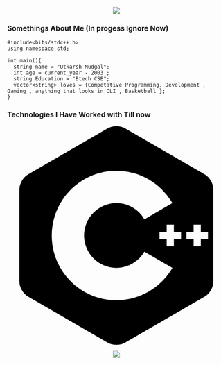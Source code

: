 <p align="center">
  <img src="https://capsule-render.vercel.app/api?type=waving&height=170&color=gradient&text=Welcome%20Wohoo!&section=header&reversal=true&textBg=false&desc=You%20are%20on%20the%20profile%20of%20nishcurse&fontAlign=50&fontAlignY=36&descAlign=55"/>
</p>

### Somethings About Me (In progess Ignore Now)

```
#include<bits/stdc++.h>
using namespace std;
  
int main(){
  string name = "Utkarsh Mudgal";
  int age = current_year - 2003 ;
  string Education = "Btech CSE";
  vector<string> loves = {Competative Programming, Development , Gaming , anything that looks in CLI , Basketball };
}
```

### Technologies I Have Worked with Till now
 <svg role="img" viewBox="0 0 24 24" xmlns="http://www.w3.org/2000/svg"><title>C++</title><path d="M22.394 6c-.167-.29-.398-.543-.652-.69L12.926.22c-.509-.294-1.34-.294-1.848 0L2.26 5.31c-.508.293-.923 1.013-.923 1.6v10.18c0 .294.104.62.271.91.167.29.398.543.652.69l8.816 5.09c.508.293 1.34.293 1.848 0l8.816-5.09c.254-.147.485-.4.652-.69.167-.29.27-.616.27-.91V6.91c.003-.294-.1-.62-.268-.91zM12 19.11c-3.92 0-7.109-3.19-7.109-7.11 0-3.92 3.19-7.11 7.11-7.11a7.133 7.133 0 016.156 3.553l-3.076 1.78a3.567 3.567 0 00-3.08-1.78A3.56 3.56 0 008.444 12 3.56 3.56 0 0012 15.555a3.57 3.57 0 003.08-1.778l3.078 1.78A7.135 7.135 0 0112 19.11zm7.11-6.715h-.79v.79h-.79v-.79h-.79v-.79h.79v-.79h.79v.79h.79zm2.962 0h-.79v.79h-.79v-.79h-.79v-.79h.79v-.79h.79v.79h.79z"/></svg>



<p align="center">
  <img src="https://capsule-render.vercel.app/api?type=waving&height=100&color=gradient&text=Have%20A%20Nice%20Day&section=footer&reversal=true&textBg=false&fontAlign=50&fontAlignY=66&descAlign=55&descAlignY=69"/>
</p>

